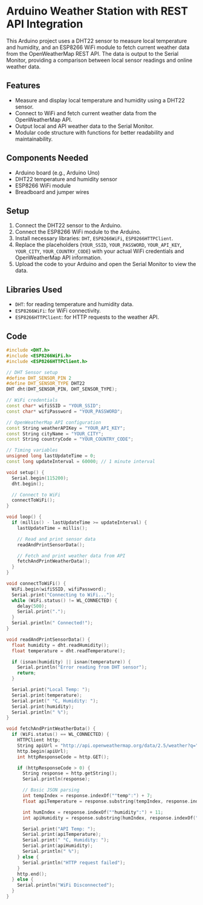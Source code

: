 
# Arduino Weather Station with REST API Integration

This Arduino project uses a DHT22 sensor to measure local temperature and humidity, and an ESP8266 WiFi module to fetch current weather data from the OpenWeatherMap REST API. The data is output to the Serial Monitor, providing a comparison between local sensor readings and online weather data.

## Features
- Measure and display local temperature and humidity using a DHT22 sensor.
- Connect to WiFi and fetch current weather data from the OpenWeatherMap API.
- Output local and API weather data to the Serial Monitor.
- Modular code structure with functions for better readability and maintainability.

## Components Needed
- Arduino board (e.g., Arduino Uno)
- DHT22 temperature and humidity sensor
- ESP8266 WiFi module
- Breadboard and jumper wires

## Setup
1. Connect the DHT22 sensor to the Arduino.
2. Connect the ESP8266 WiFi module to the Arduino.
3. Install necessary libraries: `DHT`, `ESP8266WiFi`, `ESP8266HTTPClient`.
4. Replace the placeholders (`YOUR_SSID`, `YOUR_PASSWORD`, `YOUR_API_KEY`, `YOUR_CITY`, `YOUR_COUNTRY_CODE`) with your actual WiFi credentials and OpenWeatherMap API information.
5. Upload the code to your Arduino and open the Serial Monitor to view the data.

## Libraries Used
- `DHT`: for reading temperature and humidity data.
- `ESP8266WiFi`: for WiFi connectivity.
- `ESP8266HTTPClient`: for HTTP requests to the weather API.

## Code

```cpp
#include <DHT.h>
#include <ESP8266WiFi.h>
#include <ESP8266HTTPClient.h>

// DHT Sensor setup
#define DHT_SENSOR_PIN 2
#define DHT_SENSOR_TYPE DHT22
DHT dht(DHT_SENSOR_PIN, DHT_SENSOR_TYPE);

// WiFi credentials
const char* wifiSSID = "YOUR_SSID";
const char* wifiPassword = "YOUR_PASSWORD";

// OpenWeatherMap API configuration
const String weatherAPIKey = "YOUR_API_KEY";
const String cityName = "YOUR_CITY";
const String countryCode = "YOUR_COUNTRY_CODE";

// Timing variables
unsigned long lastUpdateTime = 0;
const long updateInterval = 60000; // 1 minute interval

void setup() {
  Serial.begin(115200);
  dht.begin();

  // Connect to WiFi
  connectToWiFi();
}

void loop() {
  if (millis() - lastUpdateTime >= updateInterval) {
    lastUpdateTime = millis();

    // Read and print sensor data
    readAndPrintSensorData();

    // Fetch and print weather data from API
    fetchAndPrintWeatherData();
  }
}

void connectToWiFi() {
  WiFi.begin(wifiSSID, wifiPassword);
  Serial.print("Connecting to WiFi...");
  while (WiFi.status() != WL_CONNECTED) {
    delay(500);
    Serial.print(".");
  }
  Serial.println(" Connected!");
}

void readAndPrintSensorData() {
  float humidity = dht.readHumidity();
  float temperature = dht.readTemperature();

  if (isnan(humidity) || isnan(temperature)) {
    Serial.println("Error reading from DHT sensor");
    return;
  }

  Serial.print("Local Temp: ");
  Serial.print(temperature);
  Serial.print(" °C, Humidity: ");
  Serial.print(humidity);
  Serial.println(" %");
}

void fetchAndPrintWeatherData() {
  if (WiFi.status() == WL_CONNECTED) {
    HTTPClient http;
    String apiUrl = "http://api.openweathermap.org/data/2.5/weather?q=" + cityName + "," + countryCode + "&appid=" + weatherAPIKey + "&units=metric";
    http.begin(apiUrl);
    int httpResponseCode = http.GET();

    if (httpResponseCode > 0) {
      String response = http.getString();
      Serial.println(response);

      // Basic JSON parsing
      int tempIndex = response.indexOf(""temp":") + 7;
      float apiTemperature = response.substring(tempIndex, response.indexOf(",", tempIndex)).toFloat();

      int humIndex = response.indexOf(""humidity":") + 11;
      int apiHumidity = response.substring(humIndex, response.indexOf("}", humIndex)).toInt();

      Serial.print("API Temp: ");
      Serial.print(apiTemperature);
      Serial.print(" °C, Humidity: ");
      Serial.print(apiHumidity);
      Serial.println(" %");
    } else {
      Serial.println("HTTP request failed");
    }
    http.end();
  } else {
    Serial.println("WiFi Disconnected");
  }
}
```
